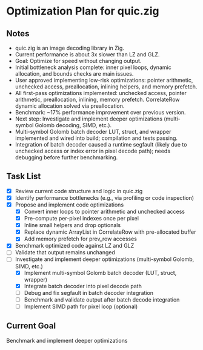 # Optimization Plan for quic.zig

## Notes
- quic.zig is an image decoding library in Zig.
- Current performance is about 3x slower than LZ and GLZ.
- Goal: Optimize for speed without changing output.
- Initial bottleneck analysis complete: inner pixel loops, dynamic allocation, and bounds checks are main issues.
- User approved implementing low-risk optimizations: pointer arithmetic, unchecked access, preallocation, inlining helpers, and memory prefetch.
- All first-pass optimizations implemented: unchecked access, pointer arithmetic, preallocation, inlining, memory prefetch. CorrelateRow dynamic allocation solved via preallocation.
- Benchmark: ~17% performance improvement over previous version.
- Next step: Investigate and implement deeper optimizations (multi-symbol Golomb decoding, SIMD, etc.).
- Multi-symbol Golomb batch decoder LUT, struct, and wrapper implemented and wired into build; compilation and tests passing.
- Integration of batch decoder caused a runtime segfault (likely due to unchecked access or index error in pixel decode path); needs debugging before further benchmarking.

## Task List
- [x] Review current code structure and logic in quic.zig
- [x] Identify performance bottlenecks (e.g., via profiling or code inspection)
- [x] Propose and implement code optimizations
  - [x] Convert inner loops to pointer arithmetic and unchecked access
  - [x] Pre-compute per-pixel indexes once per pixel
  - [x] Inline small helpers and drop optionals
  - [x] Replace dynamic ArrayList in CorrelateRow with pre-allocated buffer
  - [x] Add memory prefetch for prev_row accesses
- [x] Benchmark optimized code against LZ and GLZ
- [ ] Validate that output remains unchanged
- [ ] Investigate and implement deeper optimizations (multi-symbol Golomb, SIMD, etc.)
  - [x] Implement multi-symbol Golomb batch decoder (LUT, struct, wrapper)
  - [x] Integrate batch decoder into pixel decode path
  - [ ] Debug and fix segfault in batch decoder integration
  - [ ] Benchmark and validate output after batch decode integration
  - [ ] Implement SIMD path for pixel loop (optional)

## Current Goal
Benchmark and implement deeper optimizations